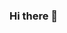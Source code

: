 ### Hi there 👋

<!--
**chaseyb/chaseyb** is a ✨ _special_ ✨ repository because its `README.md` (this file) appears on your GitHub profile.

Here are some ideas to get you started:
* 🔭 I’m currently working on 
* 🌱 I’m currently learning React and PWAs. 
* 💬 Ask me about ...
* 🌎 Check out my site: metcalf.dev
* 📫 How to reach me: hello@chasejohnson.dev
* 😄 Pronouns: He / Him 
* ⚡ Fun fact: I once worked at Pixar Animation Studios as a PA. 

What else do I enjoy?

Thanks for stopping by!
